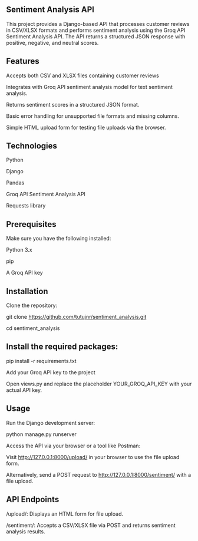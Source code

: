 ## Sentiment Analysis API
This project provides a Django-based API that processes customer reviews in CSV/XLSX formats and performs sentiment analysis using the Groq API Sentiment Analysis API. The API returns a structured JSON response with positive, negative, and neutral scores.

## Features
Accepts both CSV and XLSX files containing customer reviews

Integrates with Groq API sentiment analysis model for text sentiment analysis.

Returns sentiment scores in a structured JSON format.

Basic error handling for unsupported file formats and missing columns.

Simple HTML upload form for testing file uploads via the browser.

## Technologies
Python

Django

Pandas

Groq API Sentiment Analysis API

Requests library

## Prerequisites
Make sure you have the following installed:

Python 3.x

pip

A Groq API key

## Installation
Clone the repository:

git clone https://github.com/tutujnr/sentiment_analysis.git

cd sentiment_analysis

## Install the required packages:

pip install -r requirements.txt

Add your Groq API key to the project

Open views.py and replace the placeholder YOUR_GROQ_API_KEY with your actual API key.

## Usage

Run the Django development server:

python manage.py runserver

Access the API via your browser or a tool like Postman:

Visit http://127.0.0.1:8000/upload/ in your browser to use the file upload form.

Alternatively, send a POST request to http://127.0.0.1:8000/sentiment/ with a file upload.

## API Endpoints
/upload/: Displays an HTML form for file upload.

/sentiment/: Accepts a CSV/XLSX file via POST and returns sentiment analysis results.
